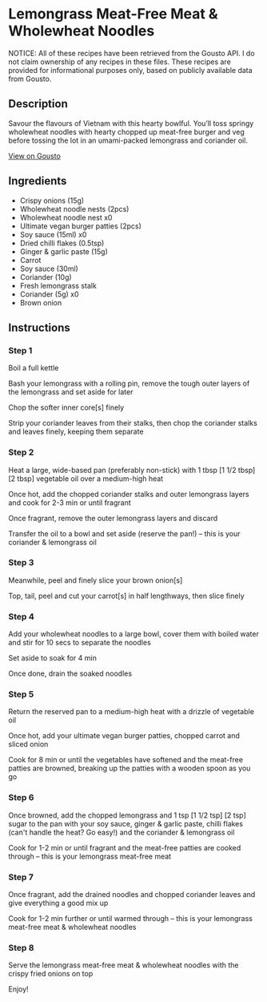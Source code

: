 # Lemongrass Meat-Free Meat & Wholewheat Noodles

NOTICE: All of these recipes have been retrieved from the Gousto API. I do not claim ownership of any recipes in these files. These recipes are provided for informational purposes only, based on publicly available data from Gousto.

## Description

Savour the flavours of Vietnam with this hearty bowlful. You’ll toss springy wholewheat noodles with hearty chopped up meat-free burger and veg before tossing the lot in an umami-packed lemongrass and coriander oil.


[View on Gousto](https://www.gousto.co.uk/recipes/cookbook/lemongrass-meat-free-beef-wholewheat-noodles)

## Ingredients

- Crispy onions (15g)
- Wholewheat noodle nests (2pcs)
- Wholewheat noodle nest x0
- Ultimate vegan burger patties (2pcs)
- Soy sauce (15ml) x0
- Dried chilli flakes (0.5tsp)
- Ginger & garlic paste (15g)
- Carrot
- Soy sauce (30ml)
- Coriander (10g)
- Fresh lemongrass stalk
- Coriander (5g) x0
- Brown onion

## Instructions


### Step 1

Boil a full kettle

Bash your lemongrass with a rolling pin, remove the tough outer layers of the lemongrass and set aside for later

Chop the softer inner core[s] finely

Strip your coriander leaves from their stalks, then chop the coriander stalks and leaves finely, keeping them separate


### Step 2

Heat a large, wide-based pan (preferably non-stick) with 1 tbsp <span class="text-purple">[1 1/2 tbsp] </span><span class="text-danger">[2 tbsp] </span>vegetable oil over a medium-high heat

Once hot, add the chopped coriander stalks and outer lemongrass layers and cook for 2-3 min or until fragrant

Once fragrant, remove the outer lemongrass layers and discard

Transfer the oil to a bowl and set aside (reserve the pan!) – this is your coriander & lemongrass oil


### Step 3

Meanwhile, peel and finely slice your brown onion[s]

Top, tail, peel and cut your carrot[s] in half lengthways, then slice finely


### Step 4

Add your wholewheat noodles to a large bowl, cover them with boiled water and stir for 10 secs to separate the noodles

Set aside to soak for 4 min

Once done, drain the soaked noodles


### Step 5

Return the reserved pan to a medium-high heat with a drizzle of vegetable oil

Once hot, add your ultimate vegan burger patties, chopped carrot and sliced onion

Cook for 8 min or until the vegetables have softened and the meat-free patties are browned, breaking up the patties with a wooden spoon as you go


### Step 6

Once browned, add the chopped lemongrass and 1 tsp <span class="text-purple">[1 1/2 tsp]</span> <span class="text-danger">[2 tsp]</span> sugar to the pan with your soy sauce, ginger & garlic paste, chilli flakes (can't handle the heat? Go easy!) and the coriander & lemongrass oil

Cook for 1-2 min or until fragrant and the meat-free patties are cooked through – this is your lemongrass meat-free meat


### Step 7

Once fragrant, add the drained noodles and chopped coriander leaves and give everything a good mix up

Cook for 1-2 min further or until warmed through – this is your lemongrass meat-free meat & wholewheat noodles

### Step 8

Serve the lemongrass meat-free meat & wholewheat noodles with the crispy fried onions on top

Enjoy!

